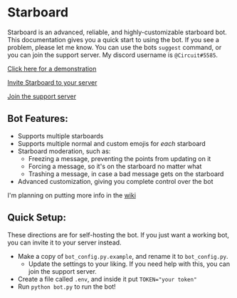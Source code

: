 # Starboard

Starboard is an advanced, reliable, and highly-customizable starboard bot. This documentation gives you a quick start to using the bot. If you see a problem, please let me know. You can use the bots `suggest` command, or you can join the support server. My discord username is `@Circuit#5585`.

[Click here for a demonstration](https://drive.google.com/file/d/1hIeeL8Y_PweQIovyAzsXJX4_-gZiqstU/view?usp=sharing)

[Invite Starboard to your server](https://discord.com/api/oauth2/authorize?client_id=700796664276844612&permissions=388160&scope=bot)

[Join the support server](https://discord.gg/3gK8mSA)

## Bot Features:
 - Supports multiple starboards
 - Supports multiple normal and custom emojis for *each* starboard
 - Starboard moderation, such as:
   - Freezing a message, preventing the points from updating on it
   - Forcing a message, so it's on the starboard no matter what
   - Trashing a message, in case a bad message gets on the starboard
 - Advanced customization, giving you complete control over the bot
 
 I'm planning on putting more info in the [wiki](https://github.com/CircuitsBots/Starboard/wiki)

## Quick Setup:
These directions are for self-hosting the bot. If you just want a working bot, you can invite it to your server instead.
 - Make a copy of `bot_config.py.example`, and rename it to `bot_config.py`. 
   - Update the settings to your liking. If you need help with this, you can join the support server.
 - Create a file called `.env`, and inside it put `TOKEN="your token"`
 - Run `python bot.py` to run the bot!

